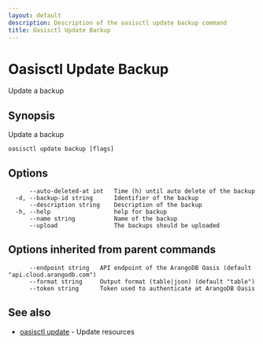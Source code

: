 ```yaml
---
layout: default
description: Description of the oasisctl update backup command
title: Oasisctl Update Backup
---
```

# Oasisctl Update Backup

Update a backup

## Synopsis

Update a backup

```
oasisctl update backup [flags]
```

## Options

```
      --auto-deleted-at int   Time (h) until auto delete of the backup
  -d, --backup-id string      Identifier of the backup
      --description string    Description of the backup
  -h, --help                  help for backup
      --name string           Name of the backup
      --upload                The backups should be uploaded
```

## Options inherited from parent commands

```
      --endpoint string   API endpoint of the ArangoDB Oasis (default "api.cloud.arangodb.com")
      --format string     Output format (table|json) (default "table")
      --token string      Token used to authenticate at ArangoDB Oasis
```

## See also

* [oasisctl update](oasisctl_update.md)	 - Update resources

